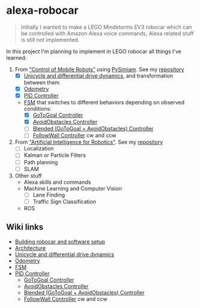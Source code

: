 # alexa-robocar
>Initially I wanted to make a LEGO Mindstorms EV3 robocar which can be controlled with Amazon Alexa voice commands, Alexa related stuff is still not implemented.

In this project I'm planning to implement in LEGO robocar all things I've learned:
  1. From [“Control of Mobile Robots”](https://www.coursera.org/learn/mobile-robot) using [PySimiam](http://pysimiam.sourceforge.net/coursera.html). See my [repository](https://github.com/CatUnderTheLeaf/pySimIAm)
     - [x] [Unicycle and differential drive dynamics](https://github.com/CatUnderTheLeaf/alexa-robocar/wiki/Unicycle-and-differential-drive-dynamics), and transformation between them
     - [x] [Odometry](https://github.com/CatUnderTheLeaf/alexa-robocar/wiki/Odometry)
     - [x] [PID Controller](https://github.com/CatUnderTheLeaf/alexa-robocar/wiki/PID-Controller)
     - [FSM](https://github.com/CatUnderTheLeaf/alexa-robocar/wiki/FSM) that switches to different behaviors depending on observed conditions:
       - [x] [GoToGoal Controller](https://github.com/CatUnderTheLeaf/alexa-robocar/wiki/GoToGoal-Controller)
       - [x] [AvoidObstacles Controller](https://github.com/CatUnderTheLeaf/alexa-robocar/wiki/AvoidObstacles-Controller)
       - [ ] [Blended (GoToGoal + AvoidObstacles) Controller](https://github.com/CatUnderTheLeaf/alexa-robocar/wiki/Blending-Controller-(GTG-and-AO))
       - [ ] [FollowWall Controller](https://github.com/CatUnderTheLeaf/alexa-robocar/wiki/FollowWall-Controller) cw and ccw
  2. From ["Artificial Intelligence for Robotics"](https://classroom.udacity.com/courses/cs373). See my [repository](https://github.com/CatUnderTheLeaf/udacity_Runaway-Robot)
     - [ ] Localization
     - [ ] Kalman or Particle Filters
     - [ ] Path planning
     - [ ] SLAM
  3. Other stuff
     - Alexa skills and commands
     - Machine Learning and Computer Vision
       - [ ] Lane Finding
       - [ ] Traffic Sign Classification
     - ROS

## Wiki links
   - [Building robocar and software setup](https://github.com/CatUnderTheLeaf/alexa-robocar/wiki/Building-robocar-and-software-setup)
   - [Architecture](https://github.com/CatUnderTheLeaf/alexa-robocar/wiki/Architecture)
   - [Unicycle and differential drive dynamics](https://github.com/CatUnderTheLeaf/alexa-robocar/wiki/Unicycle-and-differential-drive-dynamics)
   - [Odometry](https://github.com/CatUnderTheLeaf/alexa-robocar/wiki/Odometry)
   - [FSM](https://github.com/CatUnderTheLeaf/alexa-robocar/wiki/FSM)
   - [PID Controller](https://github.com/CatUnderTheLeaf/alexa-robocar/wiki/PID-Controller)
      - [GoToGoal Controller](https://github.com/CatUnderTheLeaf/alexa-robocar/wiki/GoToGoal-Controller)
      - [AvoidObstacles Controller](https://github.com/CatUnderTheLeaf/alexa-robocar/wiki/AvoidObstacles-Controller)
      - [Blended (GoToGoal + AvoidObstacles) Controller](https://github.com/CatUnderTheLeaf/alexa-robocar/wiki/Blending-Controller-(GTG-and-AO))
      - [FollowWall Controller](https://github.com/CatUnderTheLeaf/alexa-robocar/wiki/FollowWall-Controller) cw and ccw
